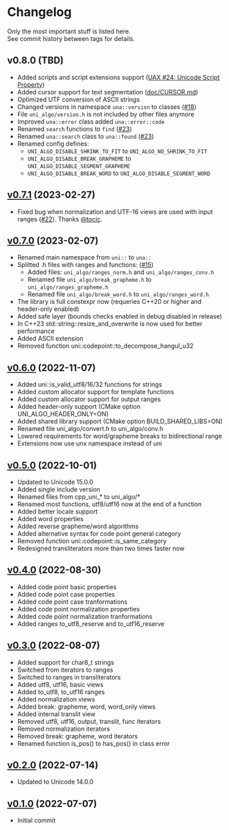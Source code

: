 # Changelog
Only the most important stuff is listed here.<br>
See commit history between tags for details.

## v0.8.0 (TBD)
- Added scripts and script extensions support ([UAX #24: Unicode Script Property](https://www.unicode.org/reports/tr24))
- Added cursor support for text segmentation ([doc/CURSOR.md](doc/CURSOR.md))
- Optimized UTF conversion of ASCII strings
- Changed versions in namespace `una::version` to classes ([#18](https://github.com/uni-algo/uni-algo/issues/18))
- File `uni_algo/version.h` is not included by other files anymore
- Improved `una::error` class added `una::error::code`
- Renamed `search` functions to `find` ([#23](https://github.com/uni-algo/uni-algo/issues/23))
- Renamed `una::search` class to `una::found` ([#23](https://github.com/uni-algo/uni-algo/issues/23))
- Renamed config defines:
  - `UNI_ALGO_DISABLE_SHRINK_TO_FIT` to `UNI_ALGO_NO_SHRINK_TO_FIT`
  - `UNI_ALGO_DISABLE_BREAK_GRAPHEME` to `UNI_ALGO_DISABLE_SEGMENT_GRAPHEME`
  - `UNI_ALGO_DISABLE_BREAK_WORD` to `UNI_ALGO_DISABLE_SEGMENT_WORD`

## [v0.7.1](https://github.com/uni-algo/uni-algo/tree/v0.7.1) (2023-02-27)
- Fixed bug when normalization and UTF-16 views are used with input ranges ([#22](https://github.com/uni-algo/uni-algo/issues/22)). Thanks [@tocic](https://github.com/tocic).

## [v0.7.0](https://github.com/uni-algo/uni-algo/tree/v0.7.0) (2023-02-07)
- Renamed main namespace from `uni::` to `una::`
- Splitted .h files with ranges and functions: ([#15](https://github.com/uni-algo/uni-algo/issues/15))
  - Added files: `uni_algo/ranges_norm.h` and `uni_algo/ranges_conv.h`
  - Renamed file `uni_algo/break_grapheme.h` to `uni_algo/ranges_grapheme.h`
  - Renamed file `uni_algo/break_word.h` to `uni_algo/ranges_word.h`
- The library is full constexpr now (requeries C++20 or higher and header-only enabled)
- Added safe layer (bounds checks enabled in debug disabled in release)
- In C++23 std::string::resize_and_overwrite is now used for better performance
- Added ASCII extension
- Removed function uni::codepoint::to_decompose_hangul_u32

## [v0.6.0](https://github.com/uni-algo/uni-algo/tree/v0.6.0) (2022-11-07)
- Added uni::is_valid_utf8/16/32 functions for strings
- Added custom allocator support for template functions
- Added custom allocator support for output ranges
- Added header-only support (CMake option UNI_ALGO_HEADER_ONLY=ON)
- Added shared library support (CMake option BUILD_SHARED_LIBS=ON)
- Renamed file uni_algo/convert.h to uni_algo/conv.h
- Lowered requirements for word/grapheme breaks to bidirectional range
- Extensions now use unx namespace instead of uni

## [v0.5.0](https://github.com/uni-algo/uni-algo/tree/v0.5.0) (2022-10-01)
- Updated to Unicode 15.0.0
- Added single include version
- Renamed files from cpp_uni_* to uni_algo/*
- Renamed most functions, utf8/utf16 now at the end of a function
- Added better locale support
- Added word properties
- Added reverse grapheme/word algorithms
- Added alternative syntax for code point general category
- Removed function uni::codepoint::is_same_category
- Redesigned transliterators more than two times faster now

## [v0.4.0](https://github.com/uni-algo/uni-algo/tree/v0.4.0) (2022-08-30)
- Added code point basic properties
- Added code point case properties
- Added code point case tranformations
- Added code point normalization properties
- Added code point normalization tranformations
- Added ranges to_utf8_reserve and to_utf16_reserve

## [v0.3.0](https://github.com/uni-algo/uni-algo/tree/v0.3.0) (2022-08-07)
- Added support for char8_t strings
- Switched from iterators to ranges
- Switched to ranges in transliterators
- Added utf8, utf16, basic views
- Added to_utf8, to_utf16 ranges
- Added normalization views
- Added break: grapheme, word, word_only views
- Added internal translit view
- Removed utf8, utf16, output, translit, func iterators
- Removed normalization iterators
- Removed break: grapheme, word iterators
- Renamed function is_pos() to has_pos() in class error

## [v0.2.0](https://github.com/uni-algo/uni-algo/tree/v0.2.0) (2022-07-14)
- Updated to Unicode 14.0.0

## [v0.1.0](https://github.com/uni-algo/uni-algo/tree/v0.1.0) (2022-07-07)
- Initial commit
